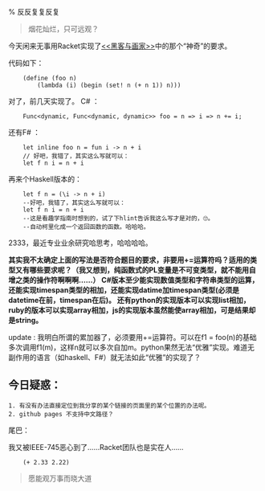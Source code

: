 % 反反复复反复

> 烟花灿烂，只可远观？

今天闲来无事用Racket实现了[<<黑客与画家>>](http://www.ruanyifeng.com/blog/2010/10/why_lisp_is_superior.html)中的那个“神奇”的要求。

代码如下：
```
    (define (foo n)
        (lambda (i) (begin (set! n (+ n 1)) n)))
```

对了，前几天实现了。
C# ：
```
    Func<dynamic, Func<dynamic, dynamic>> foo = n => i => n += i;
```

还有F# ： 
```
    let inline foo n = fun i -> n + i
    // 好吧，我错了，其实这么写就可以：
    let f n i = n + i
```
再来个Haskell版本的：
```
    let f n = (\i -> n + i)
    --好吧，我错了，其实这么写就可以：
    let f n i = n + i
    --这是看趣学指南时想到的，试了下hlint告诉我这么写才是对的，🙄。
    --自动柯里化成一个返回函数的函数。哈哈哈。
```
2333，最近专业业余研究哈思考，哈哈哈哈。
    
**其实我不太确定上面的写法是否符合题目的要求，非要用+=运算符吗？适用的类型又有哪些要求呢？（我又想到，纯函数式的PL变量是不可变类型，就不能用自增之类的操作符啊啊啊……）
C#版本至少能实现数值类型和字符串类型的运算，还能实现timespan类型的相加，还能实现datime加timespan类型(必须是datetime在前，timespan在后)。
还有python的实现版本可以实现list相加，ruby的版本可以实现array相加，js的实现版本虽然能使array相加，可是结果却是string。**

update : 我明白所谓的累加器了，必须要用+=运算符。可以在f1 = foo(n)的基础多次调用f1(m)，这样n就可以多次自加m。python果然无法“优雅”实现。难道无副作用的语言（如haskell、F#）就无法如此“优雅”的实现了？
&nbsp;

## 今日疑惑：

    1. 有没有办法直接定位到我分享的某个链接的页面里的某个位置的办法呢。
    2. github pages 不支持中文路径？

尾巴：
    
我又被IEEE-745恶心到了……Racket团队也是实在人……
```
    (+ 2.33 2.22)
```
> 愿能观万事而晓大道